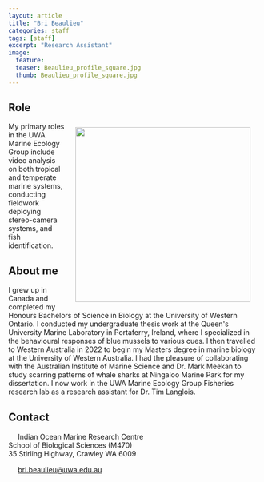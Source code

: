 ```yaml
---
layout: article
title: "Bri Beaulieu"
categories: staff
tags: [staff]
excerpt: "Research Assistant"
image:
  feature: 
  teaser: Beaulieu_profile_square.jpg
  thumb: Beaulieu_profile_square.jpg
---
```

## Role
<img src='/images/Beaulieu_profile_square.jpg' align='right' width="350" hspace="20" vspace="10">

My primary roles in the UWA Marine Ecology Group include video analysis on both tropical and temperate marine systems, conducting fieldwork deploying stereo-camera systems, and fish identification.

## About me

I grew up in Canada and completed my Honours Bachelors of Science in Biology at the University of Western Ontario. I conducted my undergraduate thesis work at the Queen's University Marine Laboratory in Portaferry, Ireland, where I specialized in the behavioural responses of blue mussels to various cues. I then travelled to Western Australia in 2022 to begin my Masters degree in marine biology at the University of Western Australia. I had the pleasure of collaborating with the Australian Institute of Marine Science and Dr. Mark Meekan to study scarring patterns of whale sharks at Ningaloo Marine Park for my dissertation. I now work in the UWA Marine Ecology Group Fisheries research lab as a research assistant for Dr. Tim Langlois.

## Contact
<img src='/images/icons/building-regular.svg' width="15px"> Indian Ocean Marine Research Centre <br>
School of Biological Sciences (M470)<br>
35 Stirling Highway, Crawley WA 6009

<img src='/images/icons/envelope-regular.svg' width="15px"> <a href="mailto:bri.beaulieu@uwa.edu.au"> bri.beaulieu@uwa.edu.au</a><br>
